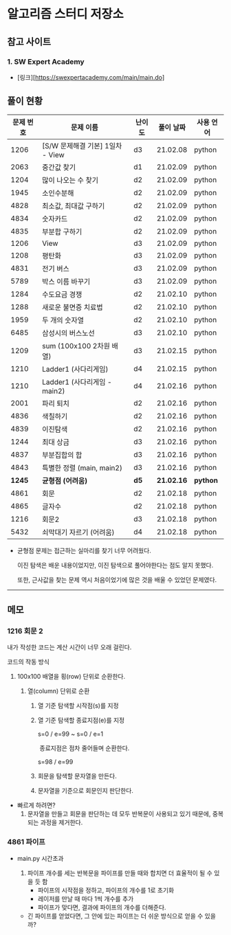 # 알고리즘 스터디 저장소



## 참고 사이트



### 1. SW Expert Academy

- [링크][https://swexpertacademy.com/main/main.do]



## 풀이 현황



| 문제 번호 | 문제 이름                        | 난이도 | 풀이 날짜    | 사용 언어  |
| --------- | -------------------------------- | ------ | ------------ | ---------- |
| 1206      | [S/W 문제해결 기본] 1일차 - View | d3     | 21.02.08     | python     |
| 2063      | 중간값 찾기                      | d1     | 21.02.09     | python     |
| 1204      | 많이 나오는 수 찾기              | d2     | 21.02.09     | python     |
| 1945      | 소인수분해                       | d2     | 21.02.09     | python     |
| 4828      | 최소값, 최대값 구하기            | d2     | 21.02.09     | python     |
| 4834      | 숫자카드                         | d2     | 21.02.09     | python     |
| 4835      | 부분합 구하기                    | d2     | 21.02.09     | python     |
| 1206      | View                             | d3     | 21.02.09     | python     |
| 1208      | 평탄화                           | d3     | 21.02.09     | python     |
| 4831      | 전기 버스                        | d3     | 21.02.09     | python     |
| 5789      | 박스 이름 바꾸기                 | d3     | 21.02.09     | python     |
| 1284      | 수도요금 경쟁                    | d2     | 21.02.10     | python     |
| 1288      | 새로운 불면증 치료법             | d2     | 21.02.10     | python     |
| 1959      | 두 개의 숫자열                   | d2     | 21.02.10     | python     |
| 6485      | 삼성시의 버스노선                | d3     | 21.02.10     | python     |
| 1209      | sum (100x100 2차원 배열)         | d3     | 21.02.15     | python     |
| 1210      | Ladder1 (사다리게임)             | d4     | 21.02.15     | python     |
| 1210      | Ladder1 (사다리게임 - main2)     | d4     | 21.02.16     | python     |
| 2001      | 파리 퇴치                        | d2     | 21.02.16     | python     |
| 4836      | 색칠하기                         | d2     | 21.02.16     | python     |
| 4839      | 이진탐색                         | d2     | 21.02.16     | python     |
| 1244      | 최대 상금                        | d3     | 21.02.16     | python     |
| 4837      | 부분집합의 합                    | d3     | 21.02.16     | python     |
| 4843      | 특별한 정렬 (main, main2)        | d3     | 21.02.16     | python     |
| **1245**  | **균형점 (어려움)**              | **d5** | **21.02.16** | **python** |
| 4861      | 회문                             | d2     | 21.02.18     | python     |
| 4865      | 글자수                           | d2     | 21.02.18     | python     |
| 1216      | 회문2                            | d3     | 21.02.18     | python     |
| 5432      | 쇠막대기 자르기 (어려움)         | d4     | 21.02.18     | python     |

- 균형점 문제는 접근하는 실마리를 찾기 너무 어려웠다.

  이진 탐색은 배운 내용이었지만, 이진 탐색으로 풀어야한다는 점도 알지 못했다.

  또한, 근사값을 찾는 문제 역시 처음이었기에 많은 것을 배울 수 있었던 문제였다.

---

## 메모

### 1216 회문 2

내가 작성한 코드는 계산 시간이 너무 오래 걸린다.

코드의 작동 방식

1. 100x100 배열을 횡(row) 단위로 순환한다.

   1. 열(column) 단위로 순환

      1. 열 기준 탐색할 시작점(s)를 지정

      2. 열 기준 탐색할 종료지점(e)를 지정

         s=0 / e=99 ~ s=0 / e=1

         ​	종료지점은 점차 줄어들며 순환한다.

         s=98 / e=99

      3. 회문을 탐색할 문자열을 만든다.
      4. 문자열을 기준으로 회문인지 판단한다.



- 빠르게 하려면?
  1. 문자열을 만들고 회문을 판단하는 데 모두 반복문이 사용되고 있기 때문에, 중복되는 과정을 제거한다.



### 4861 파이프

- main.py 시간초과

  1. 파이프 개수를 세는 반복문을 파이프를 만들 때와 합치면 더 효율적이 될 수 있을 듯 함
     - 파이프의 시작점을 정하고, 파이프의 개수를 1로 초기화
     - 레이저를 만날 때 마다 1씩 개수를 추가
     - 파이프가 맞다면, 결과에 파이프의 개수를 더해준다.

  - 긴 파이프를 얻었다면, 그 안에 있는 파이프는 더 쉬운 방식으로 얻을 수 있을까?